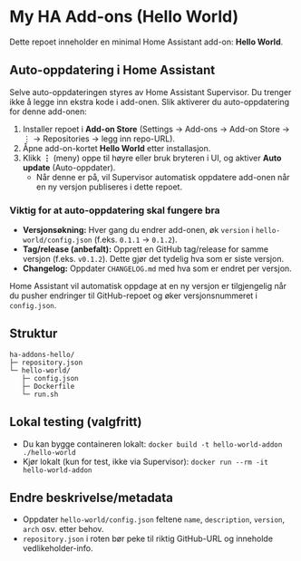 # My HA Add-ons (Hello World)

Dette repoet inneholder en minimal Home Assistant add-on: **Hello World**.

## Auto-oppdatering i Home Assistant

Selve auto-oppdateringen styres av Home Assistant Supervisor. Du trenger ikke å legge inn ekstra kode i add-onen.
Slik aktiverer du auto-oppdatering for denne add-onen:

1. Installer repoet i **Add-on Store** (Settings → Add-ons → Add-on Store → ⋮ → Repositories → legg inn repo-URL).
2. Åpne add-on-kortet **Hello World** etter installasjon.
3. Klikk **⋮** (meny) oppe til høyre eller bruk bryteren i UI, og aktiver **Auto update** (Auto-oppdater).
   - Når denne er på, vil Supervisor automatisk oppdatere add-onen når en ny versjon publiseres i dette repoet.

### Viktig for at auto-oppdatering skal fungere bra
- **Versjonsøkning:** Hver gang du endrer add-onen, øk `version` i `hello-world/config.json` (f.eks. `0.1.1` → `0.1.2`).
- **Tag/release (anbefalt):** Opprett en GitHub tag/release for samme versjon (f.eks. `v0.1.2`). Dette gjør det tydelig hva som er siste versjon.
- **Changelog:** Oppdater `CHANGELOG.md` med hva som er endret per versjon.

Home Assistant vil automatisk oppdage at en ny versjon er tilgjengelig når du pusher endringer til GitHub-repoet og øker versjonsnummeret i `config.json`.

## Struktur
```
ha-addons-hello/
├─ repository.json
└─ hello-world/
   ├─ config.json
   ├─ Dockerfile
   └─ run.sh
```

## Lokal testing (valgfritt)
- Du kan bygge containeren lokalt: `docker build -t hello-world-addon ./hello-world`
- Kjør lokalt (kun for test, ikke via Supervisor): `docker run --rm -it hello-world-addon`

## Endre beskrivelse/metadata
- Oppdater `hello-world/config.json` feltene `name`, `description`, `version`, `arch` osv. etter behov.
- `repository.json` i roten bør peke til riktig GitHub-URL og inneholde vedlikeholder-info.
